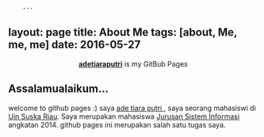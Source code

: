         ---
layout: page
title: About Me
tags: [about, Me, me, me]
date: 2016-05-27
---
    
<center><a href="http://adetiaraputri.github.io"><b>adetiaraputri</b></a> is my GitBub Pages</center>

## Assalamualaikum...

welcome to github pages :)
saya <a href="https://www.instagram.com/putri.adetiara/"> ade tiara putri </a>, saya seorang mahasiswi di  <a href="http://uin-suska.ac.id/">Uin Suska Riau</a>. Saya merupakan mahasiswa <a href="http://sif.uin-suska.ac.id">Jurusan Sistem Informasi</a> angkatan 2014. github pages ini merupakan salah satu tugas saya. 


